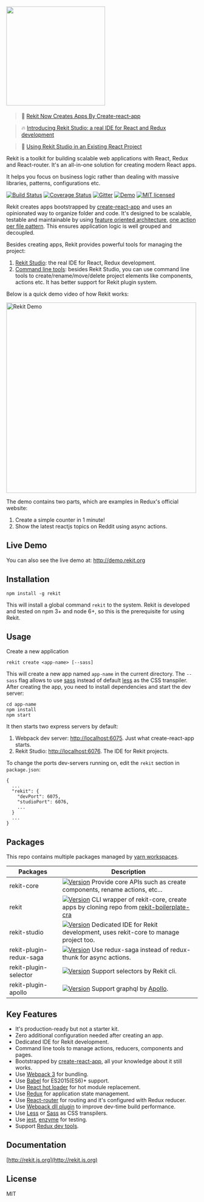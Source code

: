 # <img src="/images/logo_text.png?raw=true" width="260">

> 🎉  [Rekit Now Creates Apps By Create-react-app](https://medium.com/@nate_wang/rekit-now-creates-apps-by-create-react-app-3f0d82fd64f3)

> 🔥  [Introducing Rekit Studio: a real IDE for React and Redux development](https://medium.com/@nate_wang/introducing-rekit-studio-a-real-ide-for-react-and-redux-development-baf0c99cb542)

> 🎉  [Using Rekit Studio in an Existing React Project](https://medium.com/@nate_wang/using-rekit-studio-in-an-existing-react-project-39713d9667b)

Rekit is a toolkit for building scalable web applications with React, Redux and React-router. It's an all-in-one solution for creating modern React apps.

It helps you focus on business logic rather than dealing with massive libraries, patterns, configurations etc.

[![Build Status](https://travis-ci.org/supnate/rekit.svg?branch=master)](https://travis-ci.org/supnate/rekit)
[![Coverage Status](https://img.shields.io/codecov/c/github/supnate/rekit/master.svg)](https://codecov.io/github/supnate/rekit)
[![Gitter](https://badges.gitter.im/supnate/rekit.svg)](https://gitter.im/rekitjs/Lobby?utm_source=share-link&utm_medium=link&utm_campaign=share-link)
[![Demo](https://img.shields.io/badge/demo-link-blue.svg)](http://demo.rekit.org)
[![MIT licensed](https://img.shields.io/badge/license-MIT-blue.svg)](./LICENSE)

Rekit creates apps bootstrapped by [create-react-app](https://github.com/facebook/create-react-app) and uses an opinionated way to organize folder and code. It's designed to be scalable, testable and maintainable by using [feature oriented architecture](https://medium.com/@nate_wang/feature-oriented-architecture-for-web-applications-2b48e358afb0), [one action per file pattern](https://medium.com/@nate_wang/a-new-approach-for-managing-redux-actions-91c26ce8b5da#.9em77fuwk). This ensures application logic is well grouped and decoupled.

Besides creating apps, Rekit provides powerful tools for managing the project:

 1. [Rekit Studio](https://medium.com/@nate_wang/introducing-rekit-studio-a-real-ide-for-react-and-redux-development-baf0c99cb542): the real IDE for React, Redux development.
 2. [Command line tools](http://rekit.js.org/docs/cli.html): besides Rekit Studio, you can use command line tools to create/rename/move/delete project elements like components, actions etc. It has better support for Rekit plugin system.

Below is a quick demo video of how Rekit works:

[<img src="/images/rekit-studio-youtube.png" width="500" alt="Rekit Demo"/>](https://youtu.be/i53XffYtWMc "Rekit Demo")

The demo contains two parts, which are examples in Redux's official website:

1. Create a simple counter in 1 minute!
2. Show the latest reactjs topics on Reddit using async actions.

## Live Demo
You can also see the live demo at: http://demo.rekit.org

## Installation
```
npm install -g rekit
```
This will install a global command `rekit` to the system. Rekit is developed and tested on npm 3+ and node 6+, so this is the prerequisite for using Rekit.

## Usage
Create a new application
```
rekit create <app-name> [--sass]
```
This will create a new app named `app-name` in the current directory. The `--sass` flag allows to use [sass](https://sass-lang.com/) instead of default [less](http://lesscss.org/) as the CSS transpiler. After creating the app, you need to install dependencies and start the dev server:
```
cd app-name
npm install
npm start
```

It then starts two express servers by default:

 1. Webpack dev server: [http://localhost:6075](http://localhost:6075). Just what create-react-app starts.
 2. Rekit Studio: [http://localhost:6076](http://localhost:6076). The IDE for Rekit projects.

To change the ports dev-servers running on, edit the `rekit` section in `package.json`:
```
{
  ...
  "rekit": {
    "devPort": 6075,
    "studioPort": 6076,
    ...
  }
  ...
}
```

## Packages
This repo contains multiple packages managed by [yarn workspaces](https://yarnpkg.com/lang/en/docs/workspaces/).

| Packages  | Description |
| --- | --- |
| rekit-core |[![Version](http://img.shields.io/npm/v/rekit-core.svg)](https://www.npmjs.org/package/rekit-core) Provide core APIs such as create components, rename actions, etc... |
| rekit |[![Version](http://img.shields.io/npm/v/rekit.svg)](https://www.npmjs.org/package/rekit) CLI wrapper of rekit-core, create apps by cloning repo from [rekit-boilerplate-cra](https://github.com/supnate/rekit-boilerplate-cra)  |
| rekit-studio |[![Version](http://img.shields.io/npm/v/rekit-studio.svg)](https://www.npmjs.org/package/rekit-studio) Dedicated IDE for Rekit development, uses rekit-core to manage project too. |
| rekit-plugin-redux-saga |[![Version](http://img.shields.io/npm/v/rekit-plugin-redux-saga.svg)](https://www.npmjs.org/package/rekit-plugin-redux-saga) Use redux-saga instead of redux-thunk for async actions. |
| rekit-plugin-selector |[![Version](http://img.shields.io/npm/v/rekit-plugin-selector.svg)](https://www.npmjs.org/package/rekit-plugin-selector) Support selectors by Rekit cli. |
| rekit-plugin-apollo |[![Version](http://img.shields.io/npm/v/rekit-plugin-apollo.svg)](https://www.npmjs.org/package/rekit-plugin-apollo) Support graphql by [Apollo](https://www.apollographql.com/). |

## Key Features
 * It's production-ready but not a starter kit.
 * Zero additional configuration needed after creating an app.
 * Dedicated IDE for Rekit development.
 * Command line tools to manage actions, reducers, components and pages.
 * Bootstrapped by [create-react-app](https://github.com/facebook/create-react-app), all your knowledge about it still works.
 * Use [Webpack 3](http://webpack.js.org) for bundling.
 * Use [Babel](https://babeljs.io/) for ES2015(ES6)+ support.
 * Use [React hot loader](http://gaearon.github.io/react-hot-loader/) for hot module replacement.
 * Use [Redux](http://redux.js.org/) for application state management.
 * Use [React-router](https://github.com/reactjs/react-router) for routing and it's configured with Redux reducer.
 * Use [Webpack dll plugin](https://webpack.js.org/plugins/dll-plugin/#src/components/Sidebar/Sidebar.jsx) to improve dev-time build performance.
 * Use [Less](http://lesscss.org/) or [Sass](https://sass-lang.com/) as CSS transpilers.
 * Use [jest](https://facebook.github.io/jest/), [enzyme](https://github.com/airbnb/enzyme) for testing.
 * Support [Redux dev tools](https://chrome.google.com/webstore/detail/redux-devtools/lmhkpmbekcpmknklioeibfkpmmfibljd).

## Documentation
[http://rekit.js.org](http://rekit.js.org)

## License
MIT
